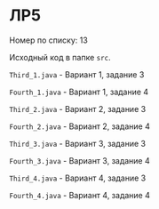 # ЛР5

Номер по списку: 13

Исходный код в папке `src`. 

`Third_1.java` - Вариант 1, задание 3

`Fourth_1.java` - Вариант 1, задание 4

`Third_2.java` - Вариант 2, задание 3

`Fourth_2.java` - Вариант 2, задание 4

`Third_3.java` - Вариант 3, задание 3

`Fourth_3.java` - Вариант 3, задание 4

`Third_4.java` - Вариант 4, задание 3

`Fourth_4.java` - Вариант 4, задание 4



